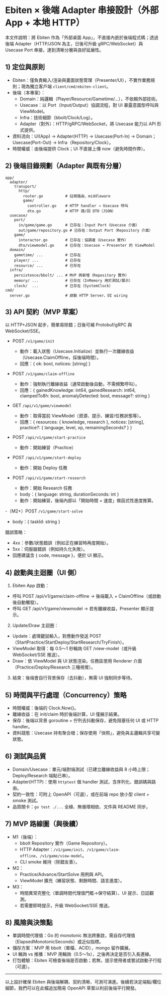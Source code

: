 # Ebiten × 後端 Adapter 串接設計（外部 App + 本地 HTTP）

本文件說明：將 Ebiten 作為「外部桌面 App」，不直接內嵌於後端程式碼；透過後端 Adapter（HTTP/JSON 為主，日後可升級 gRPC/WebSocket）與 Usecase Port 串接，達到清晰分層與良好延展性。

## 1) 定位與原則

- Ebiten：僅負責輸入/渲染與畫面狀態管理（Presenter/UI），不實作業務規則；現為獨立客戶端 `client/cmd/ebiten-client`。
- 後端（本專案）：
  - Domain：純邏輯（Player/Resource/Gametime/...），不依賴外部技術。
  - Usecase：以 Port（Input/Output）協調流程，對 UI 暴露意圖型呼叫與 ViewModel。
  - Infra：技術細節（bbolt/Clock/Log）。
  - Adapter（對外）：HTTP/gRPC/WebSocket，將 Usecase 能力以 API 形式提供。
- 資料流向：UI(App) → Adapter(HTTP) → Usecase(Port-In) → Domain；Usecase(Port-Out) → Infra（Repository/Clock）。
- 時間權威：由後端提供 Clock；UI 不直接上傳 now（避免時間作弊）。

## 2) 後端目錄規劃（Adapter 與既有分層）

```
app/
  adapter/
    transport/
      http/
        router.go          # 註冊路由、middleware
        game/
          controller.go    # HTTP handler → Usecase 呼叫
          dto.go           # HTTP 請/回 DTO（JSON）
  usecase/
    port/
      in/game/game.go      # 已存在：Input Port（Usecase 介面）
      out/game/repository.go # 已存在：Output Port（Repository 介面）
    game/
      interactor.go        # 已存在：協調者（Usecase 實作）
      dto/viewmodel.go     # 已存在：Usecase → Presenter 的 ViewModel
  domain/
    gametime/ ...          # 已存在
    player/ ...            # 已存在
    resource/ ...          # 已存在
  infra/
    persistence/bbolt/ ... # MVP 將新增（Repository 實作）
    memory/ ...            # 已存在（InMemory 用於測試/展示）
    clock/  ...            # 已存在（SystemClock）
cmd/
  server.go                # 啟動 HTTP Server、DI wiring
```

## 3) API 契約（MVP 草案）

以 HTTP+JSON 起步，簡單易除錯；日後可補 Protobuf/gRPC 與 WebSocket/SSE。

- POST `/v1/game/init`
  - 動作：載入狀態（Usecase.Initialize）並執行一次離線收益（Usecase.ClaimOffline，採後端時間）。
  - 回應：{ ok: bool, notices: [string] }

- POST `/v1/game/claim-offline`
  - 動作：強制執行離線收益（通常啟動後自動，不需頻繁呼叫）。
  - 回應：{ gainedKnowledge: int64, gainedResearch: int64, clampedTo8h: bool, anomalyDetected: bool, message?: string }

- GET `/api/v1/game/viewmodel`
  - 動作：取得當前 ViewModel（資源、提示、練習/任務狀態等）。
  - 回應：{ resources: { knowledge, research }, notices: [string], practice?: { language, level, xp, remainingSeconds? } }

- POST `/api/v1/game/start-practice`
  - 動作：開始練習（Practice）
- POST `/api/v1/game/start-deploy`
  - 動作：開始 Deploy 任務
- POST `/api/v1/game/start-research`
  - 動作：開始 Research 任務
  - body：{ language: string, durationSeconds: int }
  - 動作：開始練習，後端內部以「開始時間 + 速度」做函式性進度推算。

-（M2+）POST `/v1/game/start-solve`
  - body：{ taskId: string }

錯誤策略：
- 4xx：參數/狀態錯誤（例如正在練習時再度開始）。
- 5xx：伺服器錯誤（例如持久化失敗）。
- 回應建議含 { code, message }，便於 UI 顯示。

## 4) 啟動與主迴圈（UI 側）

1. Ebiten App 啟動：
  - 呼叫 POST /api/v1/game/claim-offline → 後端載入 + ClaimOffline（或啟動後自動觸發）。
  - 呼叫 GET /api/v1/game/viewmodel → 若有離線收益，Presenter 顯示提示。
2. Update/Draw 主迴圈：
  - Update：處理鍵鼠輸入，對應動作發送 POST（StartPractice/StartDeploy/StartResearch/TryFinish）。
   - ViewModel 取得：每 0.5～1 秒輪詢 GET /view-model（或升級 WebSocket/SSE 推送）。
  - Draw：依 ViewModel 與 UI 狀態渲染。任務區使用 Renderer 介面（Practice/Deploy/Research 三種視覺）。
3. 結束：後端會自行背景保存（去抖動），無需 UI 強制同步等待。

## 5) 時間與平行處理（Concurrency）策略

- 時間權威：後端的 Clock.Now()。
- 離線收益：在 init/claim 時於後端計算，UI 僅展示結果。
- 保存：後端以背景 goroutine + 佇列去抖動保存，避免阻塞任何 UI 或 HTTP handler。
- 資料競態：Usecase 持有聚合根；保存使用「快照」，避免與主邏輯共享可變狀態。

## 6) 測試與品質

- Domain/Usecase：單元/端對端測試（已建立離線收益與 8 小時上限；Deploy/Research 端點已串）。
- Adapter(HTTP)：使用 `httptest` 做 handler 測試，含序列化、錯誤碼與路由。
- 契約一致性：可附上 OpenAPI（可選），或在前端 repo 放小型 client + smoke 測試。
- 品質關卡：`go test ./...` 全綠、無循環相依、文件與 README 同步。

## 7) MVP 路線圖（與後續）

- M1（後端）：
  - bbolt Repository 實作（Game Repository）。
  - HTTP Adapter：`/v1/game/init`、`/v1/game/claim-offline`、`/v1/game/view-model`。
  - CLI smoke 維持（除錯友善）。
- M2：
  - Practice/Advance/StartSolve 用例與 API。
  - ViewModel 擴充（練習狀態、剩餘時間、語言進度）。
- M3：
  - 時間異常完整化（單調時間代理值門檻→保守結算）、UI 提示、日誌觀測。
  - 若需要即時提示，升級 WebSocket/SSE 推送。

## 8) 風險與決策點

- 單調時間代理值：Go 的 monotonic 無法跨重啟，需自存代理值（ElapsedMonotonicSeconds）或近似指標。
- 儲存方案：MVP 用 bbolt（單檔、ACID），mongo 留作擴展。
- UI 輪詢 vs 推播：MVP 用輪詢（0.5～1s），之後再決定是否引入長連線。
- 打包體驗：Ebiten 可檢查後端是否啟動；若無，提示使用者或嘗試啟動子行程（可選）。

---

以上設計確保 Ebiten 與後端解耦、契約清晰、可測可演進。後續若決定端點/欄位細節，我們可以在此檔追加簡易 OpenAPI 草案以利前後端平行開發。
